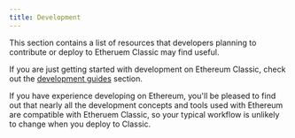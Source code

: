 ```yaml
---
title: Development
---
```


This section contains a list of resources that developers planning to contribute or deploy to Etheruem Classic may find useful.

If you are just getting started with development on Ethereum Classic, check out the [development guides](/guides/development) section.

If you have experience developing on Ethereum, you'll be pleased to find out that nearly all the development concepts and tools used with Ethereum are compatible with Etheruem Classic, so your typical workflow is unlikely to change when you deploy to Classic.

